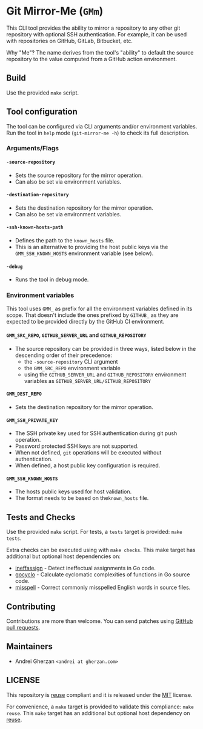 <!--
SPDX-FileCopyrightText: Andrei Gherzan <andrei@gherzan.com>

SPDX-License-Identifier: MIT
-->

# Git Mirror-Me (`GMm`)

This CLI tool provides the ability to mirror a repository to any other git
repository with optional SSH authentication. For example, it can be used with
repositories on GitHub, GitLab, Bitbucket, etc.

Why "Me"? The name derives from the tool's "ability" to default the source
repository to the value computed from a GitHub action environment.

## Build

Use the provided `make` script.

## Tool configuration

The tool can be configured via CLI arguments and/or environment variables.
Run the tool in `help` mode (`git-mirror-me -h`) to check its full description.

### Arguments/Flags

#### `-source-repository`

* Sets the source repository for the mirror operation.
* Can also be set via environment variables.

#### `-destination-repository`

* Sets the destination repository for the mirror operation.
* Can also be set via environment variables.

#### `-ssh-known-hosts-path`

* Defines the path to the `known_hosts` file.
* This is an alternative to providing the host public keys via the
  `GMM_SSH_KNOWN_HOSTS` environment variable (see below).

#### `-debug`

* Runs the tool in debug mode.

### Environment variables

This tool uses `GMM_` as prefix for all the environment variables defined in
its scope. That doesn't include the ones prefixed by `GITHUB_` as they are
expected to be provided directly by the GitHub CI environment.

#### `GMM_SRC_REPO`, `GITHUB_SERVER_URL` and `GITHUB_REPOSITORY`

* The source repository can be provided in three ways, listed below in the
descending order of their precedence:
  * the `-source-repository` CLI argument
  * the `GMM_SRC_REPO` environment variable
  * using the `GITHUB_SERVER_URL` and `GITHUB_REPOSITORY` environment variables
    as `GITHUB_SERVER_URL/GITHUB_REPOSITORY`

#### `GMM_DEST_REPO`

* Sets the destination repository for the mirror operation.

#### `GMM_SSH_PRIVATE_KEY`

* The SSH private key used for SSH authentication during git push operation.
* Password protected SSH keys are not supported.
* When not defined, `git` operations will be executed without authentication.
* When defined, a host public key configuration is required.

#### `GMM_SSH_KNOWN_HOSTS`

* The hosts public keys used for host validation.
* The format needs to be based on the`known_hosts` file.

## Tests and Checks

Use the provided `make` script. For tests, a `tests` target is provided: `make
tests`.

Extra checks can be executed using with `make checks`. This make target has
additional but optional host dependencies on:

* [ineffassign](https://github.com/gordonklaus/ineffassign) -  Detect
  ineffectual assignments in Go code.
* [gocyclo](https://github.com/fzipp/gocyclo) -  Calculate cyclomatic
  complexities of functions in Go source code.
* [misspell](https://github.com/client9/misspell) - Correct commonly misspelled
  English words in source files.

## Contributing

Contributions are more than welcome. You can send patches using [GitHub pull
requests](https://github.com/agherzan/git-mirror-me/pulls).

## Maintainers

* Andrei Gherzan `<andrei at gherzan.com>`

## LICENSE

This repository is [reuse](https://reuse.software/) compliant and it is
released under the [MIT](COPYING.MIT) license.

For convenience, a `make` target is provided to validate this compliance: `make
reuse`. This `make` target has an additional but optional host dependency
on [reuse](https://github.com/fsfe/reuse-tool).
